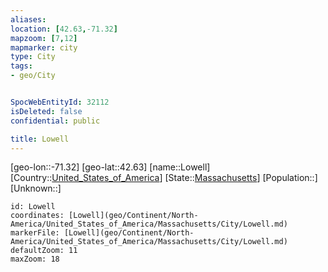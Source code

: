 ```yaml
---
aliases: 
location: [42.63,-71.32]
mapzoom: [7,12] 
mapmarker: city 
type: City
tags:
- geo/City


SpocWebEntityId: 32112
isDeleted: false
confidential: public

title: Lowell
---
```

[geo-lon::-71.32]
[geo-lat::42.63]
[name::Lowell]
[Country::[United_States_of_America](geo/Continent/North-America/United_States_of_America.md)]
[State::[Massachusetts](geo/Continent/North-America/United_States_of_America/Massachusetts.md)]
[Population::]
[Unknown::]


```leaflet
id: Lowell
coordinates: [Lowell](geo/Continent/North-America/United_States_of_America/Massachusetts/City/Lowell.md)
markerFile: [Lowell](geo/Continent/North-America/United_States_of_America/Massachusetts/City/Lowell.md)
defaultZoom: 11 
maxZoom: 18
```


